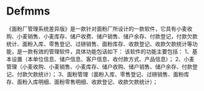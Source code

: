 # Defmms
 《面粉厂管理系统差异版》是一款针对面粉厂所设计的一款软件，它具有小麦收购、小麦销售、小麦库存、储户收费、储户销售、储户余存、付款登记，付款欠款统计、面粉入库、零售登记、过磅销售、面粉库存、收款登记、收款欠款统计等功能，是一款有效的管理软件，具体功能包话如下： 该软件的功能主要包括： 1、基本设置（本单位信息、储户信息、客户信息、收付款方式、产品信息）； 2、小麦管理（小麦收购、小麦销售、小麦库存、储户收购、储户销售、储户余存、付款登记、付款欠款统计）； 3、面粉管理（面粉入库、零售登记、过磅销售、面粉库存、面粉入库明细、面粉零售明细、收款登记、收款欠款统计）；
